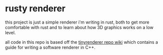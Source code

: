 # rusty renderer

this project is just a simple renderer i'm writing in rust, both to get more
comfortable with rust and to learn about how 3D graphics works on a low level.

all code in this repo is based off the
[tinyrenderer repo wiki](https://github.com/ssloy/tinyrenderer/wiki) which
contains a guide for writing a software renderer in C++.